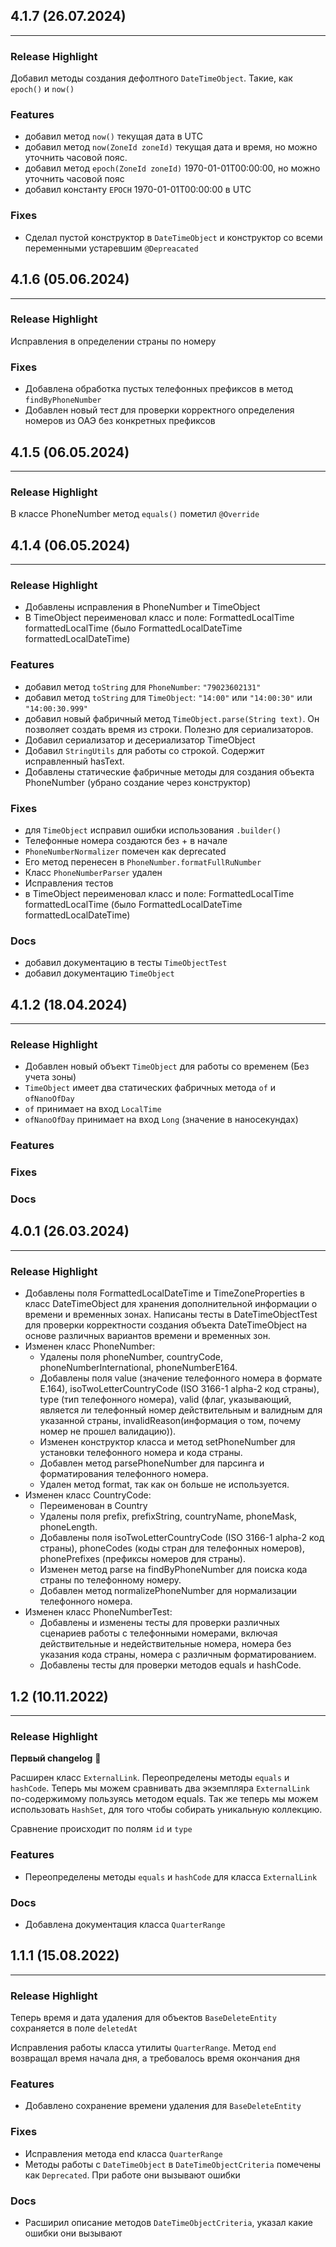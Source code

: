 ## 4.1.7 (26.07.2024)

----

### Release Highlight

Добавил методы создания дефолтного `DateTimeObject`. Такие, как `epoch()` и `now()`

### Features

- добавил метод `now()` текущая дата в UTC 
- добавил метод `now(ZoneId zoneId)` текущая дата и время, но можно уточнить часовой пояс.
- добавил метод `epoch(ZoneId zoneId)` 1970-01-01T00:00:00, но можно уточнить часовой пояс
- добавил константу `EPOCH` 1970-01-01T00:00:00 в UTC

### Fixes

-  Сделал пустой конструктор в `DateTimeObject` и конструктор со всеми переменными устаревшим `@Depreacated`

## 4.1.6 (05.06.2024)

----

### Release Highlight

Исправления в определении страны по номеру

### Fixes

- Добавлена обработка пустых телефонных префиксов в метод `findByPhoneNumber`
- Добавлен новый тест для проверки корректного определения номеров из ОАЭ без конкретных префиксов

## 4.1.5 (06.05.2024)

----

### Release Highlight
В классе PhoneNumber метод `equals()` пометил `@Override`

## 4.1.4 (06.05.2024)

----

### Release Highlight

- Добавлены исправления в PhoneNumber и TimeObject
- В TimeObject переименовал класс и поле: FormattedLocalTime formattedLocalTime (было FormattedLocalDateTime formattedLocalDateTime)

### Features

- добавил метод `toString` для `PhoneNumber`: `"79023602131"`
- добавил метод `toString` для `TimeObject`: `"14:00"` или `"14:00:30"` или `"14:00:30.999"`
- добавил новый фабричный метод `TimeObject.parse(String text)`.
  Он позволяет создать время из строки. Полезно для сериализаторов.
- Добавил сериализатор и десериализатор TimeObject
- Добавил `StringUtils` для работы со строкой. Содержит исправленный hasText.
- Добавлены статические фабричные методы для создания объекта PhoneNumber (убрано создание через конструктор)

### Fixes

- для `TimeObject` исправил ошибки использования `.builder()`
- Телефонные номера создаются без + в начале
- `PhoneNumberNormalizer` помечен как deprecated
- Его метод перенесен в `PhoneNumber.formatFullRuNumber`
- Класс `PhoneNumberParser` удален
- Исправления тестов
- в TimeObject переименовал класс и поле: FormattedLocalTime formattedLocalTime (было FormattedLocalDateTime formattedLocalDateTime)

### Docs

- добавил документацию в тесты `TimeObjectTest`
- добавил документацию `TimeObject`

## 4.1.2 (18.04.2024)

----

### Release Highlight

- Добавлен новый объект `TimeObject` для работы со временем (Без учета зоны)
- `TimeObject` имеет два статических фабричных метода `of` и `ofNanoOfDay`
- `of` принимает на вход `LocalTime`
- `ofNanoOfDay` принимает на вход `Long` (значение в наносекундах)

### Features

### Fixes

### Docs

## 4.0.1 (26.03.2024)

----

### Release Highlight ###

- Добавлены поля FormattedLocalDateTime и TimeZoneProperties в класс DateTimeObject для хранения дополнительной
  информации о времени и временных зонах. Написаны тесты в DateTimeObjectTest для проверки корректности создания
  объекта DateTimeObject на основе различных вариантов времени и временных зон.
- Изменен класс PhoneNumber:
    - Удалены поля phoneNumber, countryCode, phoneNumberInternational, phoneNumberE164.
    - Добавлены поля value (значение телефонного номера в формате E.164), isoTwoLetterCountryCode
      (ISO 3166-1 alpha-2 код страны), type (тип телефонного номера), valid (флаг, указывающий, является ли телефонный
      номер действительным и валидным для указанной страны, invalidReason(информация о том, почему номер не прошел
      валидацию)).
    - Изменен конструктор класса и метод setPhoneNumber для установки телефонного номера и кода страны.
    - Добавлен метод parsePhoneNumber для парсинга и форматирования телефонного номера.
    - Удален метод format, так как он больше не используется.
- Изменен класс CountryCode:
    - Переименован в Country
    - Удалены поля prefix, prefixString, countryName, phoneMask, phoneLength.
    - Добавлены поля isoTwoLetterCountryCode (ISO 3166-1 alpha-2 код страны), phoneCodes (коды стран для телефонных
      номеров),
      phonePrefixes (префиксы номеров для страны).
    - Изменен метод parse на findByPhoneNumber для поиска кода страны по телефонному номеру.
    - Добавлен метод normalizePhoneNumber для нормализации телефонного номера.
- Изменен класс PhoneNumberTest:
    - Добавлены и изменены тесты для проверки различных сценариев работы с телефонными номерами, включая действительные
      и недействительные номера, номера без указания кода страны, номера с различным форматированием.
    - Добавлены тесты для проверки методов equals и hashCode.

## 1.2 (10.11.2022)

----

### Release Highlight

**Первый changelog** 🎉

Расширен класс `ExternalLink`. Переопределены методы `equals` и `hashCode`.
Теперь мы можем сравнивать два экземпляра `ExternalLink` по-содержимому пользуясь методом equals.
Так же теперь мы можем использовать `HashSet`, для того чтобы собирать уникальную коллекцию.

Сравнение происходит по полям `id` и `type`

### Features

- Переопределены методы `equals` и `hashCode` для класса `ExternalLink`

### Docs

- Добавлена документация класса `QuarterRange`

## 1.1.1 (15.08.2022)

----

### Release Highlight

Теперь время и дата удаления для объектов `BaseDeleteEntity` сохраняется в поле `deletedAt`

Исправления работы класса утилиты `QuarterRange`. Метод `end` возвращал время начала дня, а требовалось время окончания
дня

### Features

- Добавлено сохранение времени удаления для `BaseDeleteEntity`

### Fixes

- Исправления метода end класса `QuarterRange`
- Методы работы с `DateTimeObject` в `DateTimeObjectCriteria` помечены как `Deprecated`. При работе они вызывают ошибки

### Docs

- Расширил описание методов `DateTimeObjectCriteria`, указал какие ошибки они вызывают
